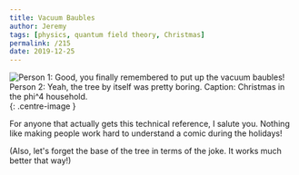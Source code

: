 ```yaml
---
title: Vacuum Baubles
author: Jeremy
tags: [physics, quantum field theory, Christmas]
permalink: /215
date: 2019-12-25
---
```


![Person 1: Good, you finally remembered to put up the vacuum baubles! Person 2: Yeah, the tree by itself was pretty boring. Caption: Christmas in the phi^4 household.](https://res.cloudinary.com/dh3hm8pb7/image/upload/c_scale,q_auto:best,w_615/v1535842782/Handwaving/Published/VacuumBaubles_GIMP.png){: .centre-image }

For anyone that actually gets this technical reference, I salute you. Nothing like making people work hard to understand a comic during the holidays!

(Also, let's forget the base of the tree in terms of the joke. It works much better that way!)
